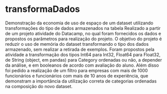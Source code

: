 # transformaDados
Demonstração da economia de uso de espaço de um dataset utilizando transformações do tipo de dados armazenados na tabela 
Realizado a partir de um projeto atividade do Datacamp, no qual foram fornecidos os dados e propostos os parâmetros para realização do projeto. O objetivo do projeto é reduzir o uso de memória do dataset transformando o tipo dos dados armazenado, sem realizar a retirada de exemplos. Foram propostos pela atividade a transformação dos tipos Int64 para Int32, Float64 para Float32, de String (object, em pandas) para Category ordenadas ou não, a depender da análise, e em booleanos de acordo com avaliação do aluno. Além disso foi pedido a realização de um filtro para empresas com mais de 1000 funcionários e funcionários com mais de 10 anos de experiência, que demonstram a importância da utilização correta de categorias ordenadas na composição do novo dataset.